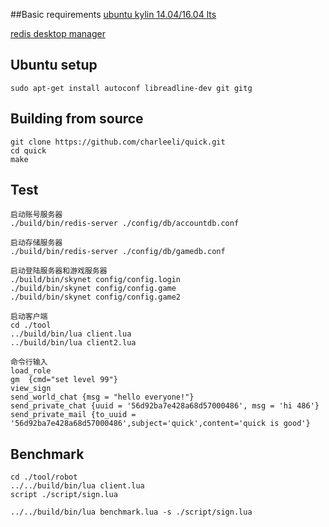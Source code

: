 ##Basic requirements
[ubuntu kylin 14.04/16.04 lts](http://www.ubuntukylin.com/downloads/)

[redis desktop manager](https://github.com/uglide/RedisDesktopManager/releases)

## Ubuntu setup
```
sudo apt-get install autoconf libreadline-dev git gitg
```

## Building from source
```
git clone https://github.com/charleeli/quick.git
cd quick
make
```

## Test
```
启动账号服务器
./build/bin/redis-server ./config/db/accountdb.conf

启动存储服务器
./build/bin/redis-server ./config/db/gamedb.conf

启动登陆服务器和游戏服务器
./build/bin/skynet config/config.login
./build/bin/skynet config/config.game
./build/bin/skynet config/config.game2

启动客户端
cd ./tool
../build/bin/lua client.lua
../build/bin/lua client2.lua

命令行输入
load_role
gm  {cmd="set level 99"}
view_sign
send_world_chat {msg = "hello everyone!"}
send_private_chat {uuid = '56d92ba7e428a68d57000486', msg = 'hi 486'}
send_private_mail {to_uuid = '56d92ba7e428a68d57000486',subject='quick',content='quick is good'}
```

## Benchmark
```
cd ./tool/robot
../../build/bin/lua client.lua
script ./script/sign.lua

../../build/bin/lua benchmark.lua -s ./script/sign.lua
```
